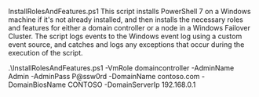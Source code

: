 InstallRolesAndFeatures.ps1
This script installs PowerShell 7 on a Windows machine if it's not already installed, and then installs the necessary roles and features for either a domain controller or a node in a Windows Failover Cluster. The script logs events to the Windows event log using a custom event source, and catches and logs any exceptions that occur during the execution of the script.

.\InstallRolesAndFeatures.ps1 -VmRole domaincontroller -AdminName Admin -AdminPass P@ssw0rd -DomainName contoso.com -DomainBiosName CONTOSO -DomainServerIp 192.168.0.1
